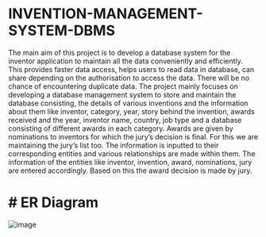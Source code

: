 # INVENTION-MANAGEMENT-SYSTEM-DBMS
The main aim of this project is to develop a database system for the inventor 
application to maintain all the data conveniently and efficiently. This provides faster 
data access, helps users to read data in database, can share depending on the 
authorisation to access the data. There will be no chance of encountering duplicate 
data. The project mainly focuses on developing a database management system to 
store and maintain the database consisting, the details of various inventions and the 
information about them like inventor, category, year, story behind the invention, 
awards received and the year, inventor name, country, job type and a database 
consisting of different awards in each category. Awards are given by nominations to 
inventors for which the jury’s decision is final. For this we are maintaining the jury’s 
list too. The information is inputted to their corresponding entities and various 
relationships are made within them. The information of the entities like inventor, 
invention, award, nominations, jury are entered accordingly. Based on this the award 
decision is made by jury.

# # ER Diagram 
![image](https://github.com/praneethp4/INVENTION-MANAGEMENT-SYSTEM-DBMS/assets/123055147/f83c0e97-ebd6-40af-b7e1-0e1d582bcf28)

 
